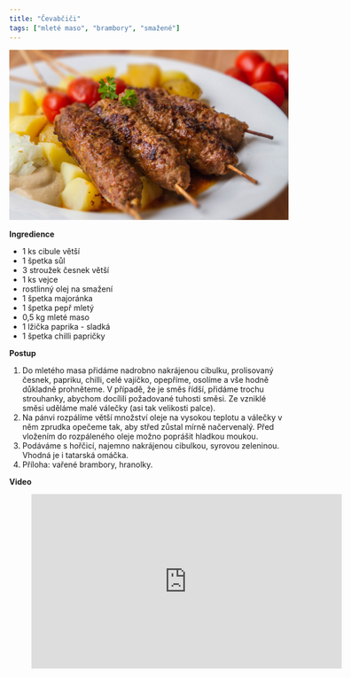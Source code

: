 ```yaml
---
title: "Čevabčiči"
tags: ["mleté maso", "brambory", "smažené"]
---
```


![cevabcici](./images/cevabcici.jpg)

**Ingredience**

- 1 ks cibule větší
- 1 špetka sůl
- 3 stroužek česnek větší
- 1 ks vejce
- rostlinný olej na smažení
- 1 špetka majoránka
- 1 špetka pepř mletý
- 0,5 kg mleté maso
- 1 lžička paprika - sladká
- 1 špetka chilli papričky

**Postup**

1. Do mletého masa přidáme nadrobno nakrájenou cibulku, prolisovaný česnek, papriku, chilli, celé vajíčko, opepříme, osolíme a vše hodně důkladně prohněteme. V případě, že je směs řídší, přidáme trochu strouhanky, abychom docílili požadované tuhosti směsi. Ze vzniklé směsi uděláme malé válečky (asi tak velikosti palce).
2. Na pánvi rozpálíme větší množství oleje na vysokou teplotu a válečky v něm zprudka opečeme tak, aby střed zůstal mírně načervenalý. Před vložením do rozpáleného oleje možno poprášit hladkou moukou.
3. Podáváme s hořčicí, najemno nakrájenou cibulkou, syrovou zeleninou. Vhodná je i tatarská omáčka.
4. Příloha: vařené brambory, hranolky.

**Video**

<figure class="video_container">
  <iframe width="560" height="315" src="https://www.youtube.com/embed/B8FV9JUY0co" frameborder="0" allow="accelerometer; autoplay; encrypted-media; gyroscope; picture-in-picture" allowfullscreen></iframe>
</figure>
